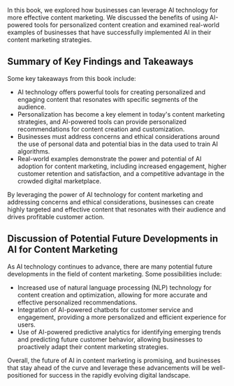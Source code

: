 

In this book, we explored how businesses can leverage AI technology for more effective content marketing. We discussed the benefits of using AI-powered tools for personalized content creation and examined real-world examples of businesses that have successfully implemented AI in their content marketing strategies.

Summary of Key Findings and Takeaways
-------------------------------------

Some key takeaways from this book include:

* AI technology offers powerful tools for creating personalized and engaging content that resonates with specific segments of the audience.
* Personalization has become a key element in today's content marketing strategies, and AI-powered tools can provide personalized recommendations for content creation and customization.
* Businesses must address concerns and ethical considerations around the use of personal data and potential bias in the data used to train AI algorithms.
* Real-world examples demonstrate the power and potential of AI adoption for content marketing, including increased engagement, higher customer retention and satisfaction, and a competitive advantage in the crowded digital marketplace.

By leveraging the power of AI technology for content marketing and addressing concerns and ethical considerations, businesses can create highly targeted and effective content that resonates with their audience and drives profitable customer action.

Discussion of Potential Future Developments in AI for Content Marketing
-----------------------------------------------------------------------

As AI technology continues to advance, there are many potential future developments in the field of content marketing. Some possibilities include:

* Increased use of natural language processing (NLP) technology for content creation and optimization, allowing for more accurate and effective personalized recommendations.
* Integration of AI-powered chatbots for customer service and engagement, providing a more personalized and efficient experience for users.
* Use of AI-powered predictive analytics for identifying emerging trends and predicting future customer behavior, allowing businesses to proactively adapt their content marketing strategies.

Overall, the future of AI in content marketing is promising, and businesses that stay ahead of the curve and leverage these advancements will be well-positioned for success in the rapidly evolving digital landscape.
